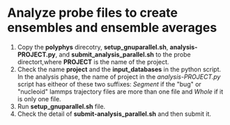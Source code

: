 # Analyze probe files to create ensembles and ensemble averages

 1. Copy the **polyphys** direcotry, **setup_gnuparallel.sh**, **analysis-PROJECT.py**, and
    **submit_analysis_parallel.sh** to the probe directort,where **PROJECT**
    is the name of the project.
 2. Check the name **project** and the **input_databases** in the python script.
    In the analysis phase, the name of project in the *analysis-PROJECT.py*
    script has eitheor of these two suffixes: *Segment* if the "bug" or
    "nucleoid" lammps trajectory files are more than one file and *Whole* if it
    is only one file.
 3. Run **setup_gnuparallel.sh** file.
 4. Check the detail of **submit-analysis_parallel.sh** and then submit it.
